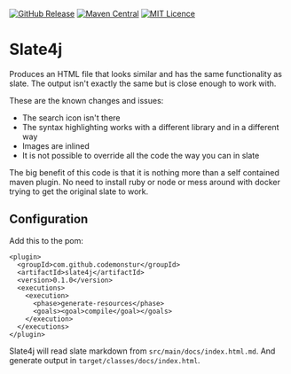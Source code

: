 
[![GitHub Release](https://img.shields.io/github/release/codemonstur/slate4j.svg)](https://github.com/codemonstur/slate4j/releases) 
[![Maven Central](https://maven-badges.herokuapp.com/maven-central/com.github.codemonstur/slate4j/badge.svg)](http://mvnrepository.com/artifact/com.github.codemonstur/slate4j)
[![MIT Licence](https://badges.frapsoft.com/os/mit/mit.svg?v=103)](https://opensource.org/licenses/mit-license.php)

# Slate4j

Produces an HTML file that looks similar and has the same functionality as slate.
The output isn't exactly the same but is close enough to work with.

These are the known changes and issues:
- The search icon isn't there
- The syntax highlighting works with a different library and in a different way
- Images are inlined
- It is not possible to override all the code the way you can in slate

The big benefit of this code is that it is nothing more than a self contained maven plugin.
No need to install ruby or node or mess around with docker trying to get the original slate to work.

## Configuration

Add this to the pom:

```
<plugin>
  <groupId>com.github.codemonstur</groupId>
  <artifactId>slate4j</artifactId>
  <version>0.1.0</version>
  <executions>
    <execution>
      <phase>generate-resources</phase>
      <goals><goal>compile</goal></goals>
    </execution>
  </executions>
</plugin>
```

Slate4j will read slate markdown from `src/main/docs/index.html.md`.
And generate output in `target/classes/docs/index.html`.

